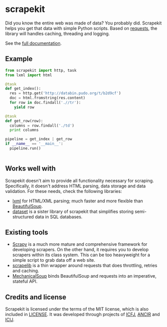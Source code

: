 # scrapekit

Did you know the entire web was made of data? You probably did.
Scrapekit helps you get that data with simple Python scripts. Based on
[requests](http://docs.python-requests.org/), the library will handles
caching, threading and logging.

See the [full documentation](http://scrapekit.readthedocs.org/).

## Example

```python
from scrapekit import http, task
from lxml import html

@task
def get_index():
  res = http.get('http://databin.pudo.org/t/b2d9cf')
  doc = html.fromstring(res.content)
  for row in doc.findall('.//tr'):
    yield row

@task
def get_row(row):
  columns = row.findall('./td')
  print columns

pipeline = get_index | get_row
if __name__ == '__main__':
  pipeline.run()
  
```

## Works well with

Scrapekit doesn't aim to provide all functionality necessary for
scraping. Specifically, it doesn't address HTML parsing, data storage
and data validation. For these needs, check the following libraries:

* [lxml](http://lxml.de/) for HTML/XML parsing; much faster and more 
  flexible than [BeautifulSoup](http://www.crummy.com/software/BeautifulSoup/).
* [dataset](http://dataset.rtfd.org) is a sister library of scrapekit
  that simplifies storing semi-structured data in SQL databases.

## Existing tools

* [Scrapy](http://scrapy.org/) is a much more mature and comprehensive
  framework for developing scrapers. On the other hand, it requires you to
  develop scrapers within its class system. This can be too heavyweight
  for a simple script to grab data off a web site.
* [scrapelib](http://scrapelib.readthedocs.org/) is a thin wrapper
  around requests that does throttling, retries and caching.
* [MechanicalSoup](https://github.com/hickford/MechanicalSoup) binds 
  BeautifulSoup and requests into an imperative, stateful API.

## Credits and license

Scrapekit is licensed under the terms of the MIT license, which is also
included in [LICENSE](LICENSE). It was developed through projects of
[ICFJ](http://icfj.org), [ANCIR](http://investigativecenters.org) and
[ICIJ](http://icij.org).
